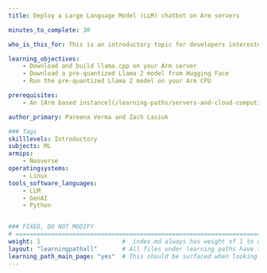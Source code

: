 ```yaml
---
title: Deploy a Large Language Model (LLM) chatbot on Arm servers

minutes_to_complete: 30

who_is_this_for: This is an introductory topic for developers interested in running LLMs on Arm based servers 

learning_objectives:
    - Download and build llama.cpp on your Arm server
    - Download a pre-quantized Llama 2 model from Hugging Face
    - Run the pre-quantized Llama 2 model on your Arm CPU    

prerequisites:
    - An [Arm based instance](/learning-paths/servers-and-cloud-computing/csp/) from a cloud service provider or an on-premise Arm server. 

author_primary: Pareena Verma and Zach Lasiuk

### Tags
skilllevels: Introductory
subjects: ML
armips:
    - Neoverse
operatingsystems:
    - Linux
tools_software_languages:
    - LLM
    - GenAI
    - Python


### FIXED, DO NOT MODIFY
# ================================================================================
weight: 1                       # _index.md always has weight of 1 to order correctly
layout: "learningpathall"       # All files under learning paths have this same wrapper
learning_path_main_page: "yes"  # This should be surfaced when looking for related content. Only set for _index.md of learning path content.
---
```


